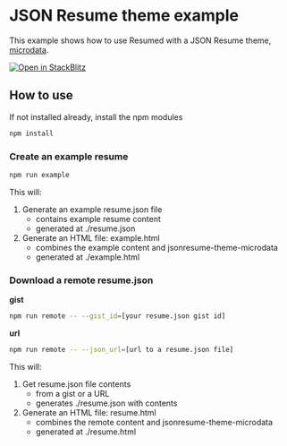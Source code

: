 # JSON Resume theme example

This example shows how to use Resumed with a JSON Resume theme, [microdata](https://github.com/scottnath/jsonresume-theme-microdata).

[![Open in StackBlitz](https://developer.stackblitz.com/img/open_in_stackblitz.svg)](https://stackblitz.com/github/scottnath/jsonresume-theme-microdata/tree/main/examples/with-jsonresume-theme?file=README.md)

## How to use

If not installed already, install the npm modules

```sh
npm install
```

### Create an example resume

```sh
npm run example
```

This will:

1. Generate an example resume.json file
   - contains example resume content
   - generated at ./resume.json
1. Generate an HTML file: example.html
   - combines the example content and jsonresume-theme-microdata
   - generated at ./example.html

### Download a remote resume.json

**gist**

```sh
npm run remote -- --gist_id=[your resume.json gist id]
```

**url**

```sh
npm run remote -- --json_url=[url to a resume.json file]
```

This will:

1. Get resume.json file contents
   - from a gist or a URL
   - generates ./resume.json with contents
1. Generate an HTML file: resume.html
   - combines the remote content and jsonresume-theme-microdata
   - generated at ./resume.html
